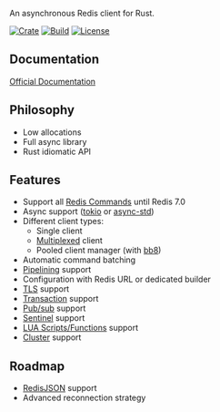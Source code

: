 An asynchronous Redis client for Rust.


[![Crate](https://img.shields.io/crates/v/redis-driver.svg)](https://crates.io/crates/redis-driver)
[![Build](https://github.com/dahomey-technologies/redis-driver-rs/actions/workflows/compile_and_test.yml/badge.svg)](https://github.com/dahomey-technologies/redis-driver-rs/actions/workflows/compile_and_test.yml)
[![License](https://img.shields.io/badge/license-MIT-blue.svg)](LICENSE)

## Documentation
[Official Documentation](https://docs.rs/redis-driver/latest/redis_driver/)

## Philosophy
* Low allocations
* Full async library
* Rust idiomatic API

## Features
* Support all [Redis Commands](https://redis.io/commands/) until Redis 7.0
* Async support ([tokio](https://tokio.rs/) or [async-std](https://async.rs/))
* Different client types:
  * Single client
  * [Multiplexed](https://redis.com/blog/multiplexing-explained/) client
  * Pooled client manager (with [bb8](https://docs.rs/bb8/latest/bb8/))
* Automatic command batching
* [Pipelining](https://redis.io/docs/manual/pipelining/) support
* Configuration with Redis URL or dedicated builder
* [TLS](https://redis.io/docs/manual/security/encryption/) support
* [Transaction](https://redis.io/docs/manual/transactions/) support
* [Pub/sub](https://redis.io/docs/manual/pubsub/) support
* [Sentinel](https://redis.io/docs/manual/sentinel/) support
* [LUA Scripts/Functions](https://redis.io/docs/manual/programmability/) support
* [Cluster](https://redis.io/docs/manual/scaling/) support

## Roadmap
* [RedisJSON](https://redis.io/docs/stack/json/) support
* Advanced reconnection strategy
